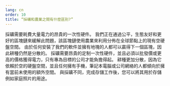 ```yaml
---
lang: cn
order: 10
title: “採礦和農業之間有什麼區別?”
---
```


採礦需要耗費大量電力的昂貴的一次性硬件。 我們正在通過公平，生態友好和更好的區塊鏈來緩解此問題，該區塊鏈使用農業來利用分佈在全球節點上的現有空硬盤空間。 由於任何安裝了我們的軟件並擁有地塊的人都可以贏得下一個區塊，因此耕種仍然是分散的。 採礦需要昂貴的定制一次性硬件，並且必須以批發價或更高的價格獲得電力，只有專為目標的公司才能負擔得起。 耕種更加分散，因為它依賴於空的硬盤空間，並且任何擁有手機，筆記本電腦或公司網絡的人都傾向於擁有當前未使用的額外空間。 與採礦不同，完成存儲工作後，您可以將其用於存儲例如家庭照片的用途。
